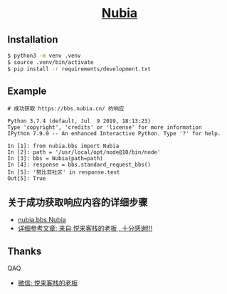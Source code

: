 <h1 align="center"><a href="https://bbs.nubia.cn/">Nubia</a></h1>

## Installation

```bash
$ python3 -m venv .venv
$ source .venv/bin/activate
$ pip install -r requirements/development.txt
```

## Example
```python3
# 成功获取 https://bbs.nubia.cn/ 的响应

Python 3.7.4 (default, Jul  9 2019, 18:13:23)
Type 'copyright', 'credits' or 'license' for more information
IPython 7.9.0 -- An enhanced Interactive Python. Type '?' for help.

In [1]: from nubia.bbs import Nubia
In [2]: path = '/usr/local/opt/node@10/bin/node'
In [3]: bbs = Nubia(path=path)
In [4]: response = bbs.standard_request_bbs()
In [5]: '努比亚社区' in response.text
Out[5]: True
```

## 关于成功获取响应内容的详细步骤
- [nubia.bbs.Nubia](./nubia/bbs.py)
- [详细参考文章: 来自 悦来客栈的老板 , 十分感谢!!!](https://mp.weixin.qq.com/s/mZ-MBC2KbIlbXIKvamwq7Q)

## Thanks
QAQ
- [微信: 悦来客栈的老板](#)
